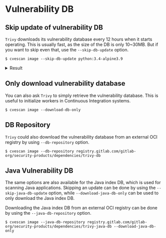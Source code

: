 # Vulnerability DB

## Skip update of vulnerability DB
`Trivy` downloads its vulnerability database every 12 hours when it starts operating.
This is usually fast, as the size of the DB is only 10~30MB.
But if you want to skip even that, use the `--skip-db-update` option.

```
$ cvescan image --skip-db-update python:3.4-alpine3.9
```

<details>
<summary>Result</summary>

```
2019-05-16T12:48:08.703+0900    INFO    Detecting Alpine vulnerabilities...

python:3.4-alpine3.9 (alpine 3.9.2)
===================================
Total: 1 (UNKNOWN: 0, LOW: 0, MEDIUM: 1, HIGH: 0, CRITICAL: 0)

+---------+------------------+----------+-------------------+---------------+--------------------------------+
| LIBRARY | VULNERABILITY ID | SEVERITY | INSTALLED VERSION | FIXED VERSION |             TITLE              |
+---------+------------------+----------+-------------------+---------------+--------------------------------+
| openssl | CVE-2019-1543    | MEDIUM   | 1.1.1a-r1         | 1.1.1b-r1     | openssl: ChaCha20-Poly1305     |
|         |                  |          |                   |               | with long nonces               |
+---------+------------------+----------+-------------------+---------------+--------------------------------+
```

</details>

## Only download vulnerability database
You can also ask `Trivy` to simply retrieve the vulnerability database.
This is useful to initialize workers in Continuous Integration systems.

```
$ cvescan image --download-db-only
```

## DB Repository
`Trivy` could also download the vulnerability database from an external OCI registry by using `--db-repository` option.

```
$ cvescan image --db-repository registry.gitlab.com/gitlab-org/security-products/dependencies/trivy-db
```

## Java Vulnerability DB
The same options are also available for the Java index DB, which is used for scanning Java applications.
Skipping an update can be done by using the `--skip-java-db-update` option, while `--download-java-db-only` can be used to only download the Java index DB.

Downloading the Java index DB from an external OCI registry can be done by using the `--java-db-repository` option.

```
$ cvescan image --java-db-repository registry.gitlab.com/gitlab-org/security-products/dependencies/trivy-java-db --download-java-db-only
```
